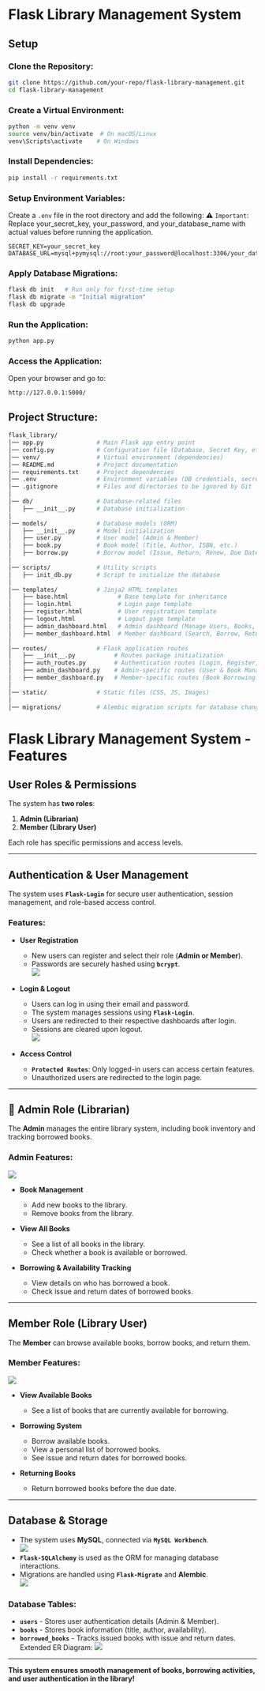 # Flask Library Management System

## Setup

### Clone the Repository:
```bash
git clone https://github.com/your-repo/flask-library-management.git
cd flask-library-management
```

### Create a Virtual Environment:
```bash
python -m venv venv
source venv/bin/activate  # On macOS/Linux
venv\Scripts\activate    # On Windows
```

### Install Dependencies:
```bash
pip install -r requirements.txt
```

### Setup Environment Variables:
Create a `.env` file in the root directory and add the following:
⚠️ ``Important``: Replace your_secret_key, your_password, and your_database_name with actual values before running the application.
```env
SECRET_KEY=your_secret_key
DATABASE_URL=mysql+pymysql://root:your_password@localhost:3306/your_database_name
```

### Apply Database Migrations:
```bash
flask db init   # Run only for first-time setup
flask db migrate -m "Initial migration"
flask db upgrade
```

### Run the Application:
```bash
python app.py
```

### Access the Application:
Open your browser and go to:
```
http://127.0.0.1:5000/
```

## Project Structure:
```bash
flask_library/
│── app.py               # Main Flask app entry point
│── config.py            # Configuration file (Database, Secret Key, etc.)
│── venv/                # Virtual environment (dependencies)
│── README.md            # Project documentation
│── requirements.txt     # Project dependencies
│── .env                 # Environment variables (DB credentials, secret keys)
│── .gitignore           # Files and directories to be ignored by Git
│
│── db/                  # Database-related files
│   ├── __init__.py      # Database initialization
│
│── models/              # Database models (ORM)
│   ├── __init__.py      # Model initialization
│   ├── user.py          # User model (Admin & Member)
│   ├── book.py          # Book model (Title, Author, ISBN, etc.)
│   ├── borrow.py        # Borrow model (Issue, Return, Renew, Due Dates)
│
│── scripts/             # Utility scripts
│   ├── init_db.py       # Script to initialize the database
│
│── templates/           # Jinja2 HTML templates
│   ├── base.html              # Base template for inheritance
│   ├── login.html             # Login page template
│   ├── register.html          # User registration template
│   ├── logout.html            # Logout page template
│   ├── admin_dashboard.html   # Admin dashboard (Manage Users, Books, etc.)
│   ├── member_dashboard.html  # Member dashboard (Search, Borrow, Return Books)
│
│── routes/              # Flask application routes
│   ├── __init__.py           # Routes package initialization
│   ├── auth_routes.py        # Authentication routes (Login, Register, Logout)
│   ├── admin_dashboard.py    # Admin-specific routes (User & Book Management)
│   ├── member_dashboard.py   # Member-specific routes (Book Borrowing & Return)
│
│── static/              # Static files (CSS, JS, Images)
│
│── migrations/          # Alembic migration scripts for database changes
```

#  Flask Library Management System - Features

## User Roles & Permissions  

The system has **two roles**:  
1. **Admin (Librarian)**  
2. **Member (Library User)**  

Each role has specific permissions and access levels.

---

## Authentication & User Management  

The system uses **``Flask-Login``** for secure user authentication, session management, and role-based access control.  

### **Features:**
- **User Registration**  
  - New users can register and select their role (**Admin or Member**).  
  - Passwords are securely hashed using **``bcrypt``**.  
  ![](static/register.png)

- **Login & Logout**  
  - Users can log in using their email and password.  
  - The system manages sessions using **``Flask-Login``**.  
  - Users are redirected to their respective dashboards after login.  
  - Sessions are cleared upon logout.  
  ![](static/login.png)

- **Access Control**  
  - **``Protected Routes``**: Only logged-in users can access certain features.  
  - Unauthorized users are redirected to the login page.  

---

## 📖 Admin Role (Librarian)  

The **Admin** manages the entire library system, including book inventory and tracking borrowed books.  

### **Admin Features:**
![](static/admin_dashboard.png)
- **Book Management**  
  - Add new books to the library.  
  - Remove books from the library.  

- **View All Books**  
  - See a list of all books in the library.  
  - Check whether a book is available or borrowed.  

- **Borrowing & Availability Tracking**  
  - View details on who has borrowed a book.  
  - Check issue and return dates of borrowed books.  

---

##  Member Role (Library User)  

The **Member** can browse available books, borrow books, and return them.  

###  **Member Features:**
![](static/member_dashboard.png)
- **View Available Books**  
  - See a list of books that are currently available for borrowing.  

- **Borrowing System**  
  - Borrow available books.  
  - View a personal list of borrowed books.  
  - See issue and return dates for borrowed books.  

- **Returning Books**  
  - Return borrowed books before the due date.  

---

##  Database & Storage  

- The system uses **MySQL**, connected via **``MySQL Workbench``**.  
![](static/database_connection_example.png)
- **``Flask-SQLAlchemy``** is used as the ORM for managing database interactions.  
- Migrations are handled using **``Flask-Migrate``** and **Alembic**.  
![](static/MYSQL_table.png)


###  **Database Tables:**
- **`users`** - Stores user authentication details (Admin & Member).  
- **`books`** - Stores book information (title, author, availability).  
- **`borrowed_books`** - Tracks issued books with issue and return dates.  
Extended ER Diagram:
![](static/EERD.png)


---

**This system ensures smooth management of books, borrowing activities, and user authentication in the library!**  






